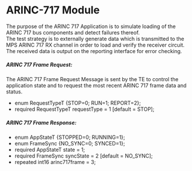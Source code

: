 # ARINC-717 Module
The purpose of the ARINC 717 Application is to simulate loading of the ARINC 717 bus components and detect failures thereof.  
The test strategy is to externally generate data which is transmitted to the MPS ARINC 717 RX channel in order to load and verify the receiver circuit.  
The received data is output on the reporting interface for error checking. 	
 
##### ARINC 717 Frame Request:
The ARINC 717 Frame Request Message is sent by the TE to control the application state and to request the most recent ARINC 717 frame data and status.  
 
  - enum RequestTypeT {STOP=0; RUN=1; REPORT=2};
  - required RequestTypeT requestType = 1 [default = STOP];
  
##### ARINC 717 Frame Response:  
  - enum AppStateT {STOPPED=0; RUNNING=1};
  - enum FrameSync {NO_SYNC=0; SYNCED=1};
  - required AppStateT state = 1;
  - required FrameSync syncState = 2 [default = NO_SYNC];
  - repeated int16 arinc717frame = 3;